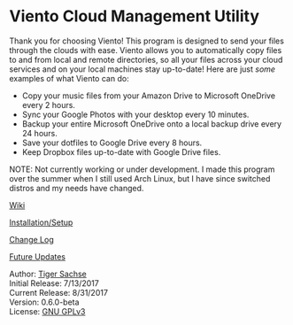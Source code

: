 # Viento Cloud Management Utility

Thank you for choosing Viento! This program is designed to send your files through the clouds with ease. Viento allows you to automatically copy files to and from local and remote directories, so all your files across your cloud services and on your local machines stay up-to-date! Here are just *some* examples of what Viento can do:
* Copy your music files from your Amazon Drive to Microsoft OneDrive every 2 hours.
* Sync your Google Photos with your desktop every 10 minutes.
* Backup your entire Microsoft OneDrive onto a local backup drive every 24 hours.
* Save your dotfiles to Google Drive every 8 hours.
* Keep Dropbox files up-to-date with Google Drive files.  

NOTE: Not currently working or under development. I made this program over the summer when I still used Arch Linux, but I have since switched distros and my needs have changed.

[Wiki](https://github.com/tgsachse/viento/wiki)

[Installation/Setup](https://github.com/tgsachse/viento/wiki/Setup)  

[Change Log](https://github.com/tgsachse/viento/wiki/Changes)  

[Future Updates](https://github.com/tgsachse/viento/wiki/Future-Updates)  

Author: [Tiger Sachse](https://github.com/tgsachse)  
Initial Release: 7/13/2017  
Current Release: 8/31/2017  
Version: 0.6.0-beta  
License: [GNU GPLv3](https://github.com/tgsachse/viento/wiki/License) 
